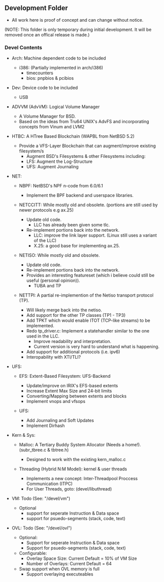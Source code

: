 ## Development Folder

* All work here is proof of concept and can change without notice.

(NOTE: This folder is only temporary during initial development. It will be removed once
an offical release is made.)

### Devel Contents

* Arch: Machine dependent code to be included
	* i386: (Partially implemented in arch/i386)
		* timecounters
		* bios: pnpbios \& pcibios

* Dev: Device code to be included
 	* USB

* ADVVM (AdvVM): Logical Volume Manager
	* A Volume Manager for BSD.
	* Based on the ideas from Tru64 UNIX's AdvFS and incorporating concepts from Vinum and LVM2

* HTBC: A HTree Based Blockchain (WAPBL from NetBSD 5.2)
	* Provide a VFS-Layer Blockchain that can augment/improve existing filesystem/s
		* Augment BSD's Filesystems \& other Filesystems including:
		* LFS: Augment the Log-Structure
		* UFS: Augment Journaling

* NET:
	* NBPF: NetBSD's NPF n-code from 6.0/6.1
		* Implement the BPF backend and userspace libraries.
			
	* NETCCITT: While mostly old and obsolete. (portions are still used by newer protocols e.g ax.25)
		* Update old code.
			* LLC has already been given some tlc. 
		* Re-implement portions back into the network.
			* LLC: improve the link layer support. (Linux still uses a variant of the LLC)
			* X.25: a good base for implementing ax.25.
					
	* NETISO: While mostly old and obsolete.
		* Update old code.
		* Re-implement portions back into the network.
		* Provides an interesting featureset (which i believe could still be useful (personal opinion)).
			* TUBA and TP
			
	* NETTPI: A partial re-implemention of the Netiso transport protocol (TP).
		* Will likely merge back into the netiso.
		* Add support for the other TP classes (TP1 - TP3)
		* Add TPKT which would enable ITOT (TCP-like streams) to be implemented.
		* Redo tp_driver.c: Implement a statehandler similar to the one used in the LLC.
			* Improve readability and interpretation.
			* Current version is very hard to understand what is happening.
		* Add support for additional protocols (i.e. ipv6)
		* Interopability with XTI/TLI?

* UFS:
	* EFS: Extent-Based Filesystem: UFS-Backend
		* Update/improve on IRIX's EFS-based extents
		* Increase Extent Max Size and 24-bit limits
		* Converting/Mapping between extents and blocks
		* Implement vnops and vfsops

	* UFS:
		* Add Journaling and Soft Updates
		* Implement Dirhash

* Kern & Sys:
	* Malloc: A Tertiary Buddy System Allocator (Needs a home!). (subr\_tbree.c \& tbtree.h)
		* Designed to work with the existing kern\_malloc.c

  	* Threading (Hybrid N:M Model): kernel \& user threads
		* Implements a new concept: Inter-Threadpool Proccess Communication (ITPC)
		* For User Threads, goto: (devel/libuthread)

* VM: Todo (See: "/devel/vm")
  	* Optional
		* support for seperate Instruction \& Data space
		* support for psuedo-segments (stack, code, text)

* OVL: Todo (See: "/devel/ovl")
	* Optional:
		* Support for seperate Instruction \& Data space
		* Support for psuedo-segments (stack, code, text)
  	* Configurable:
		* Overlay Space Size: Current Default = 10% of VM Size
		* Number of Overlays: Current Default = 64
  	* Swap support when OVL memory is full
		* Support overlaying executeables
